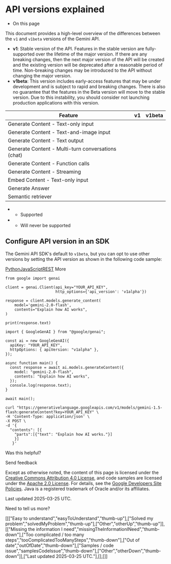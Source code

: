 # API versions explained

* On this page

This document provides a high-level overview of the differences between the `v1`
and `v1beta` versions of the Gemini API.

* **v1**: Stable version of the API. Features in the stable version are
  fully-supported over the lifetime of the major version. If there are any
  breaking changes, then the next major version of the API will be created and
  the existing version will be deprecated after a reasonable period of time.
  Non-breaking changes may be introduced to the API without changing the major
  version.
* **v1beta**: This version includes early-access features that may be under
  development and is subject to rapid and breaking changes. There is also no
  guarantee that the features in the Beta version will move to the stable
  version. Due to this instability, you should consider not launching production
  applications with this version.

| Feature | v1 | v1beta |
| --- | --- | --- |
| Generate Content - Text-only input |  |  |
| Generate Content - Text-and-image input |  |  |
| Generate Content - Text output |  |  |
| Generate Content - Multi-turn conversations (chat) |  |  |
| Generate Content - Function calls |  |  |
| Generate Content - Streaming |  |  |
| Embed Content - Text-only input |  |  |
| Generate Answer |  |  |
| Semantic retriever |  |  |

* - Supported
* - Will never be supported

## Configure API version in an SDK

The Gemini API SDK's default to `v1beta`, but you can opt to use other versions
by setting the API version as shown in the following code sample:

[Python](#python)[JavaScript](#javascript)[REST](#rest)
More

```
from google import genai

client = genai.Client(api_key="YOUR_API_KEY",
                      http_options={'api_version': 'v1alpha'})

response = client.models.generate_content(
    model='gemini-2.0-flash',
    contents="Explain how AI works",
)

print(response.text)

```
```
import { GoogleGenAI } from "@google/genai";

const ai = new GoogleGenAI({
  apiKey: "YOUR_API_KEY",
  httpOptions: { apiVersion: "v1alpha" },
});

async function main() {
  const response = await ai.models.generateContent({
    model: "gemini-2.0-flash",
    contents: "Explain how AI works",
  });
  console.log(response.text);
}

await main();

```
```
curl "https://generativelanguage.googleapis.com/v1/models/gemini-1.5-flash:generateContent?key=YOUR_API_KEY" \
-H 'Content-Type: application/json' \
-X POST \
-d '{
  "contents": [{
    "parts":[{"text": "Explain how AI works."}]
    }]
   }'

```

Was this helpful?

Send feedback

Except as otherwise noted, the content of this page is licensed under the [Creative Commons Attribution 4.0 License](https://creativecommons.org/licenses/by/4.0/), and code samples are licensed under the [Apache 2.0 License](https://www.apache.org/licenses/LICENSE-2.0). For details, see the [Google Developers Site Policies](https://developers.google.com/site-policies). Java is a registered trademark of Oracle and/or its affiliates.

Last updated 2025-03-25 UTC.

Need to tell us more?

[[["Easy to understand","easyToUnderstand","thumb-up"],["Solved my problem","solvedMyProblem","thumb-up"],["Other","otherUp","thumb-up"]],[["Missing the information I need","missingTheInformationINeed","thumb-down"],["Too complicated / too many steps","tooComplicatedTooManySteps","thumb-down"],["Out of date","outOfDate","thumb-down"],["Samples / code issue","samplesCodeIssue","thumb-down"],["Other","otherDown","thumb-down"]],["Last updated 2025-03-25 UTC."],[],[]]